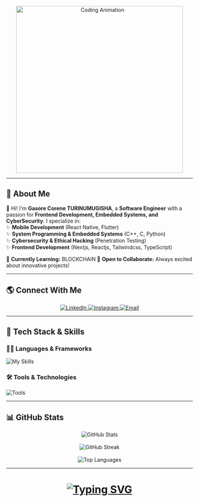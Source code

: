 <p align="center">
  <img src="https://media0.giphy.com/media/v1.Y2lkPTc5MGI3NjExOWU3eG5mdDdzaHJlcDFzZWw0ajRoeWF5N3dzbTM2cm5iaHY3bG9vbyZlcD12MV9pbnRlcm5hbF9naWZfYnlfaWQmY3Q9Zw/KEYMsj2LcXzfcTP5ii/giphy.gif" alt="Coding Animation" width="450">
</p>

---

## 🚀 About Me  
👋 Hi! I'm **Gasore Corene TURINUMUGISHA**, a **Software Engineer** with a passion for **Frontend Development, Embedded Systems, and CyberSecurity**. I specialize in:  
✨ **Mobile Development** (React Native, Flutter)  
✨ **System Programming & Embedded Systems** (C++, C, Python)    
✨ **Cybersecurity & Ethical Hacking** (Penetration Testing)  
✨ **Frontend Development** (Nextjs, Reactjs, Tailwindcss, TypeScript)  
  
📘 **Currently Learning:** BLOCKCHAIN 
🤝 **Open to Collaborate:** Always excited about innovative projects!  

---

## 🌎 Connect With Me  
<p align="center">
  <a href="https://www.linkedin.com/in/gasore-corene-turinumugisha-275332326/" target="_blank">
    <img src="https://img.shields.io/badge/LinkedIn-%230A66C2.svg?logo=linkedin&logoColor=white&style=for-the-badge" alt="LinkedIn" />
  </a>
  <a href="https://www.instagram.com/_corey_ne/" target="_blank">
    <img src="https://img.shields.io/badge/Instagram-%23E4405F.svg?logo=instagram&logoColor=white&style=for-the-badge" alt="Instagram" />
  </a>
  <a href="mailto:corenegasore@gmail.com">
    <img src="https://img.shields.io/badge/Email-%23EA4335.svg?logo=gmail&logoColor=white&style=for-the-badge" alt="Email" />
  </a>
</p>

---

## 🔧 Tech Stack & Skills  

### **👨‍💻 Languages & Frameworks**  
![My Skills](https://skillicons.dev/icons?i=cpp,c,py,java,php,js,ts,html,css,react,vue,nextjs,nodejs,flutter,tailwind,bootstrap&perline=8)

### **🛠️ Tools & Technologies**  
![Tools](https://skillicons.dev/icons?i=git,github,figma,linux,postgres,mysql,mongodb,docker&perline=8)

---

## 📊 GitHub Stats  
<p align="center">
  <img src="https://github-readme-stats.vercel.app/api?username=Corenegasore123&show_icons=true&theme=tokyonight&border_radius=10" alt="GitHub Stats" />
  <br><br>
  <img src="https://github-readme-streak-stats.herokuapp.com/?user=Corenegasore123&theme=tokyonight&border_radius=10" alt="GitHub Streak" />
  <br><br>
  <img src="https://github-readme-stats.vercel.app/api/top-langs/?username=Corenegasore123&theme=tokyonight&layout=compact&border_radius=10" alt="Top Languages" />
</p>

---

<h1 align="center">
  <a href="https://git.io/typing-svg">
    <img src="https://readme-typing-svg.demolab.com?font=Fira+Code&pause=1000&random=false&width=435&lines=Thanks+for+Visiting!;Let's+Stay+Connected!;Feel+Free+To+Contact+Me" alt="Typing SVG" />
  </a>
</h1>
